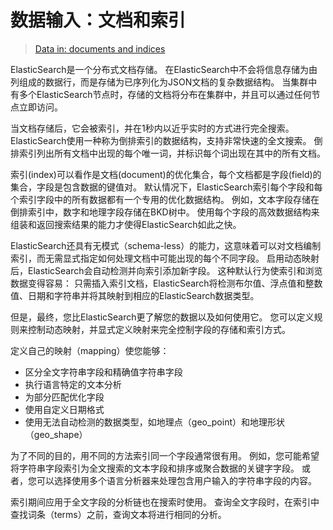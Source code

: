 # 数据输入：文档和索引
> [Data in: documents and indices](https://www.elastic.co/guide/en/elasticsearch/reference/7.3/documents-indices.html)



ElasticSearch是一个分布式文档存储。
在ElasticSearch中不会将信息存储为由列组成的数据行，而是存储为已序列化为JSON文档的复杂数据结构。
当集群中有多个ElasticSearch节点时，存储的文档将分布在集群中，并且可以通过任何节点立即访问。

当文档存储后，它会被索引，并在1秒内以近乎实时的方式进行完全搜索。
ElasticSearch使用一种称为倒排索引的数据结构，支持非常快速的全文搜索。
倒排索引列出所有文档中出现的每个唯一词，并标识每个词出现在其中的所有文档。

索引(index)可以看作是文档(document)的优化集合，每个文档都是字段(field)的集合，字段是包含数据的键值对。
默认情况下，ElasticSearch索引每个字段和每个索引字段中的所有数据都有一个专用的优化数据结构。
例如，文本字段存储在倒排索引中，数字和地理字段存储在BKD树中。
使用每个字段的高效数据结构来组装和返回搜索结果的能力才使得ElasticSearch如此之快。

ElasticSearch还具有无模式（schema-less）的能力，这意味着可以对文档编制索引，而无需显式指定如何处理文档中可能出现的每个不同字段。
启用动态映射后，ElasticSearch会自动检测并向索引添加新字段。
这种默认行为使索引和浏览数据变得容易：
只需插入索引文档，ElasticSearch将检测布尔值、浮点值和整数值、日期和字符串并将其映射到相应的ElasticSearch数据类型。

但是，最终，您比ElasticSearch更了解您的数据以及如何使用它。
您可以定义规则来控制动态映射，并显式定义映射来完全控制字段的存储和索引方式。

定义自己的映射（mapping）使您能够：
* 区分全文字符串字段和精确值字符串字段
* 执行语言特定的文本分析
* 为部分匹配优化字段
* 使用自定义日期格式
* 使用无法自动检测的数据类型，如地理点（geo_point）和地理形状（geo_shape）

为了不同的目的，用不同的方法索引同一个字段通常很有用。
例如，您可能希望将字符串字段索引为全文搜索的文本字段和排序或聚合数据的关键字字段。
或者，您可以选择使用多个语言分析器来处理包含用户输入的字符串字段的内容。

索引期间应用于全文字段的分析链也在搜索时使用。
查询全文字段时，在索引中查找词条（terms）之前，查询文本将进行相同的分析。